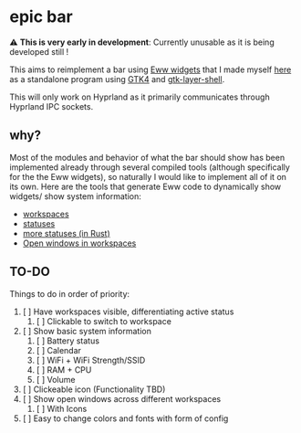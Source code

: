 # epic bar

:warning: **This is very early in development**: Currently unusable as it is being developed still !

This aims to reimplement a bar using [Eww widgets](https://github.com/elkowar/eww) that I made myself 
[here](https://github.com/DMGDy/eww-bar) as a standalone program using [GTK4](https://docs.gtk.org/gtk4/) 
and [gtk-layer-shell](https://github.com/wmww/gtk-layer-shell). 

This will only work on Hyprland as it primarily
communicates through Hyprland IPC sockets.


## why?

Most of the modules and behavior of what the bar should show has been implemented already through 
several compiled tools (although specifically for the the Eww widgets), so naturally I would like 
to implement all of it on its own. Here are the tools that generate Eww code to dynamically show widgets/
show system information:
* [workspaces](https://github.com/DMGDy/eww-workspaces)
* [statuses](https://github.com/DMGDy/statuses)
* [more statuses (in Rust)](https://github.com/DMGDy/statuses-rs)
* [Open windows in workspaces](https://github.com/DMGDy/eww-windows)

## TO-DO
Things to do in order of priority: 

1. [ ] Have workspaces visible, differentiating active status
    1. [ ] Clickable to switch to workspace
2. [ ] Show basic system information
    1. [ ] Battery status
    2. [ ] Calendar
    3. [ ] WiFi + WiFi Strength/SSID
    4. [ ] RAM + CPU
    5. [ ] Volume
3. [ ] Clickeable icon (Functionality TBD)
4. [ ] Show open windows across different workspaces
    1. [ ] With Icons
5. [ ] Easy to change colors and fonts with form of config
